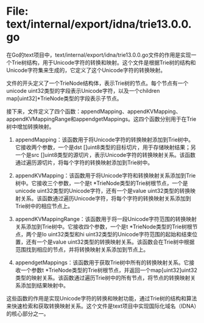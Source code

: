# File: text/internal/export/idna/trie13.0.0.go

在Go的text项目中，text/internal/export/idna/trie13.0.0.go文件的作用是实现一个Trie树结构，用于Unicode字符的转换和映射。这个文件是根据Trie树的结构和Unicode字符集来生成的，它定义了这个Unicode字符的转换映射。

文件的开头定义了一个TrieNode结构体，表示Trie树的节点。每个节点有一个unicode uint32类型的字段表示Unicode字符，以及一个children map[uint32]*TrieNode类型的字段表示子节点。

接下来，文件定义了四个函数：appendMapping、appendKVMapping、appendKVMappingRange和appendgetMappings。这四个函数分别用于在Trie树中增加转换映射。

1. appendMapping：该函数用于将Unicode字符的转换映射添加到Trie树中。它接收两个参数，一个是dst []uint8类型的目标切片，用于存储映射结果；另一个是src []uint8类型的源切片，表示Unicode字符的转换映射关系。该函数通过遍历源切片，将每个字符的转换映射添加到Trie树中。

2. appendKVMapping：该函数用于将Unicode字符和转换映射关系添加到Trie树中。它接收三个参数，一个是t *TrieNode类型的Trie树根节点，一个是unicode uint32类型的Unicode字符，还有一个是value uint32类型的转换映射关系。该函数通过遍历Unicode字符，将每个字符的转换映射关系添加到Trie树中的相应节点上。

3. appendKVMappingRange：该函数用于将一段Unicode字符范围的转换映射关系添加到Trie树中。它接收四个参数，一个是t *TrieNode类型的Trie树根节点，两个是lo uint32类型和hi uint32类型的Unicode字符范围的起始和结束位置，还有一个是value uint32类型的转换映射关系。该函数会在Trie树中根据范围找到相应的节点，并将转换映射关系添加到节点上。

4. appendgetMappings：该函数用于获取Trie树中所有的转换映射关系。它接收一个参数t *TrieNode类型的Trie树根节点，并返回一个map[uint32]uint32类型的映射关系。该函数通过遍历Trie树中的所有节点，将节点的转换映射关系添加到结果映射中。

这些函数的作用是实现Unicode字符的转换和映射功能，通过Trie树的结构和算法来快速检索和获取转换映射关系。这个文件是text项目中实现国际化域名（IDNA）的核心部分之一。

